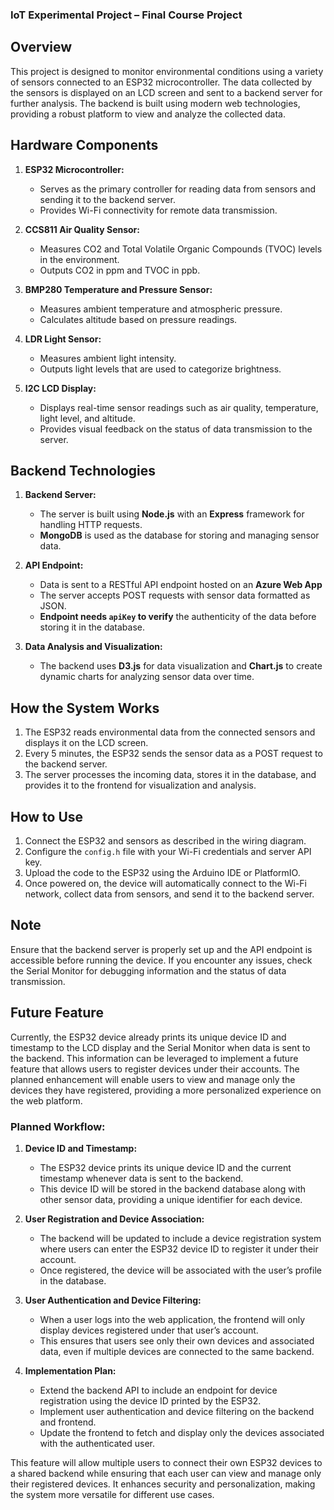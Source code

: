 ### IoT Experimental Project – Final Course Project

## Overview

This project is designed to monitor environmental conditions using a variety of sensors connected to an ESP32 microcontroller. The data collected by the sensors is displayed on an LCD screen and sent to a backend server for further analysis. The backend is built using modern web technologies, providing a robust platform to view and analyze the collected data.

## Hardware Components

1. **ESP32 Microcontroller:**
   - Serves as the primary controller for reading data from sensors and sending it to the backend server.
   - Provides Wi-Fi connectivity for remote data transmission.

2. **CCS811 Air Quality Sensor:**
   - Measures CO2 and Total Volatile Organic Compounds (TVOC) levels in the environment.
   - Outputs CO2 in ppm and TVOC in ppb.

3. **BMP280 Temperature and Pressure Sensor:**
   - Measures ambient temperature and atmospheric pressure.
   - Calculates altitude based on pressure readings.

4. **LDR Light Sensor:**
   - Measures ambient light intensity.
   - Outputs light levels that are used to categorize brightness.

5. **I2C LCD Display:**
   - Displays real-time sensor readings such as air quality, temperature, light level, and altitude.
   - Provides visual feedback on the status of data transmission to the server.

## Backend Technologies

1. **Backend Server:**
   - The server is built using **Node.js** with an **Express** framework for handling HTTP requests.
   - **MongoDB** is used as the database for storing and managing sensor data.

2. **API Endpoint:**
   - Data is sent to a RESTful API endpoint hosted on an **Azure Web App**
   - The server accepts POST requests with sensor data formatted as JSON.
   - **Endpoint needs `apiKey` to verify** the authenticity of the data before storing it in the database.

3. **Data Analysis and Visualization:**
   - The backend uses **D3.js** for data visualization and **Chart.js** to create dynamic charts for analyzing sensor data over time.

## How the System Works

1. The ESP32 reads environmental data from the connected sensors and displays it on the LCD screen.
2. Every 5 minutes, the ESP32 sends the sensor data as a POST request to the backend server.
3. The server processes the incoming data, stores it in the database, and provides it to the frontend for visualization and analysis.

## How to Use

1. Connect the ESP32 and sensors as described in the wiring diagram.
2. Configure the `config.h` file with your Wi-Fi credentials and server API key.
3. Upload the code to the ESP32 using the Arduino IDE or PlatformIO.
4. Once powered on, the device will automatically connect to the Wi-Fi network, collect data from sensors, and send it to the backend server.

## Note

Ensure that the backend server is properly set up and the API endpoint is accessible before running the device. If you encounter any issues, check the Serial Monitor for debugging information and the status of data transmission.

## Future Feature

Currently, the ESP32 device already prints its unique device ID and timestamp to the LCD display and the Serial Monitor when data is sent to the backend. This information can be leveraged to implement a future feature that allows users to register devices under their accounts. The planned enhancement will enable users to view and manage only the devices they have registered, providing a more personalized experience on the web platform.

### Planned Workflow:

1. **Device ID and Timestamp:**
   - The ESP32 device prints its unique device ID and the current timestamp whenever data is sent to the backend.
   - This device ID will be stored in the backend database along with other sensor data, providing a unique identifier for each device.

2. **User Registration and Device Association:**
   - The backend will be updated to include a device registration system where users can enter the ESP32 device ID to register it under their account.
   - Once registered, the device will be associated with the user’s profile in the database.

3. **User Authentication and Device Filtering:**
   - When a user logs into the web application, the frontend will only display devices registered under that user’s account.
   - This ensures that users see only their own devices and associated data, even if multiple devices are connected to the same backend.

4. **Implementation Plan:**
   - Extend the backend API to include an endpoint for device registration using the device ID printed by the ESP32.
   - Implement user authentication and device filtering on the backend and frontend.
   - Update the frontend to fetch and display only the devices associated with the authenticated user.

This feature will allow multiple users to connect their own ESP32 devices to a shared backend while ensuring that each user can view and manage only their registered devices. It enhances security and personalization, making the system more versatile for different use cases.
